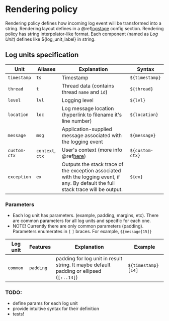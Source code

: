 # Rendering policy

Rendering policy defines how incoming log event will be transformed into a string. Rendering layout defines in a @ref[logstage](config.md) config section. 
Rendering policy has string interpolator-like format. Each component (named as _Log Unit_) defines like ${log_unit_label} in string.

## Log units specification

Unit     | Aliases                | Explanation                                  | Syntax  |
------------| ---------------------- | -------------------------------------------- | -------  
`timestamp` | `ts`                   | Timestamp                                    | `${timestamp}` |
`thread`    | `t`                    | Thread data (contains thread `name` and `id`) | `${thread}` |
`level`     | `lvl`                  | Logging level |  `${lvl}` |
`location`  | `loc`                  | Log message location (hyperlink to filename it's line number) | `${location}` | 
`message`   | `msg`                  | Application-supplied message associated with the logging event | `${message}` |
`custom-ctx`| `context`, `ctx`       | User's context (more info @ref[here](custom_ctx.md))| `${custom-ctx}` |
`exception` | `ex`                   | Outputs the stack trace of the exception associated with the logging event, if any. By default the full stack trace will be output. | `${ex}` |

### Parameters

- Each log unit has parameters. (example, padding, margins, etc). There are common parameters for all log units and specific for each one. 
- NOTE! Currently there are only common parameters (padding). Parameters enumerates in `[` `]` braces. For example, `${message[15]}`

Log unit    | Features | Explanation | Example | 
------------| ---------------------- | -------------------------------------------- | ------ |
`common`    | `padding`              | padding for log unit in result string. It maybe default padding or ellipsed (`[:..14]`) | `${timestamp}[14]` |

### TODO:
- define params for each log unit 
- provide intuitive syntax for their definition
- tests!

